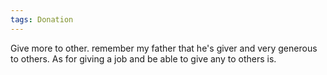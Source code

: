 ```yaml
---
tags: Donation
---
```


Give more to other.
remember my father that he's giver and very generous to others. As for giving a job and be able to give any to others is.
